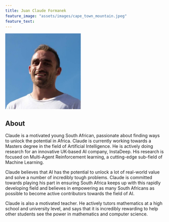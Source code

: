 ```yaml
---
title: Juan Claude Formanek
feature_image: "assets/images/cape_town_mountain.jpeg"
feature_text: 
---
```


<img src="assets/images/claude_formanek.jpeg" alt="Claude Formanek" style="width:240px;height:240px;">

## About

Claude is a motivated young South African, passionate about finding ways to unlock the potential in Africa. Claude is currently working towards a Masters degree in the field of Artificial Intelligence. He is actively doing research for an innovative UK-based AI company, InstaDeep. His research is focused on Multi-Agent Reinforcement learning, a cutting-edge sub-field of Machine Learning. 

Claude believes that AI has the potential to unlock a lot of real-world value and solve a number of incredibly tough problems. Claude is committed towards playing his part in ensuring South Africa keeps up with this rapidly developing field and believes in empowering as many South Africans as possible to become active contributors towards the field of AI. 

Claude is also a motivated teacher. He actively tutors mathematics at a high school and university level, and says that it is incredibly rewarding to help other students see the power in mathematics and computer science. 

